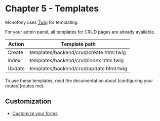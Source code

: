 # Chapter 5 - Templates

Monofony uses [Twig](https://symfony.com/doc/current/templates.html#twig-templating-language) for templating.

For your admin panel, all templates for CRUD pages are already available.

| Action | Template path                           |
|--------|-----------------------------------------|
| Create | templates/backend/crud/create.html.twig |
| Index  | templates/backend/crud/index.html.twig  |
| Update | templates/backend/crud/update.html.twig  |

<div markdown="1" class="block-note">
To use these templates, read the documentation about [configuring your routes](routes.md).
</div>

## Customization

* [Customize your forms](templates/forms.md)
